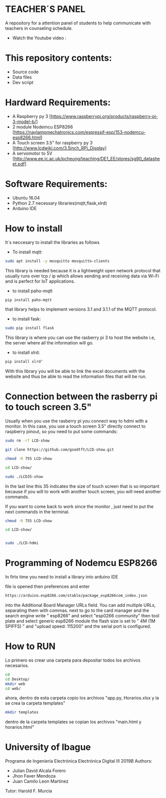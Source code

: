 # TEACHER´S PANEL
A repository for a attention panel of students to help communicate with teachers in counseling schedule.
* Watch the Youtube video :
# This repository contents:

* Source code
* Data files
* Dev script

# **Hardward Requirements:**

* A Raspberry py 3 [https://www.raspberrypi.org/products/raspberry-pi-3-model-b/]
* 2 module Nodemcu ESP8266 [https://naylampmechatronics.com/espressif-esp/153-nodemcu-esp8266.html]
* A Touch screen 3.5" for raspberry py 3 [http://www.lcdwiki.com/3.5inch_RPi_Display]
* A servomotor to 5V [http://www.ee.ic.ac.uk/pcheung/teaching/DE1_EE/stores/sg90_datasheet.pdf]

# **Software Requirements:**

* Ubuntu 16.04
* Python 2.7 necessary libraries(mqtt,flask,xlrd)
* Arduino IDE
# **How to install**

It´s neccesary to install the libraries as follows

* To install mqtt:
``` sh 
sudo apt install -y mosquitto mosquitto-clients 
```
This library is needed because it is a lightweight open network protocol that usually runs over tcp / ip which allows sending and receiving data via Wi-Fi and is perfect for IoT applications.

* to install paho-mqtt
``` sh 
pip install paho-mqtt
```
that library helps to implement versions 3.1 and 3.1.1 of the MQTT protocol.
* to install fask: 
``` sh 
sudo pip install flask
```
This library is where you can use the rasberry pi 3 to host the website i.e, the server where all the information will go.

* to install xlrd: 
``` sh
pip install xlrd"
```
With this library you will be able to link the excel documents with the website and thus be able to read the information files that will be run.

# Connection between the rasberry pi to touch screen 3.5" 

Usually when you use the rasberry pi you connect way to hdmi with a monitor. In this case, you use a touch screen 3.5" directly connect to raspberry pinout, so you need to put some commands:
``` sh
sudo rm -rf LCD-show 

git clone https://github.com/goodtft/LCD-show.git 

chmod -R 755 LCD-show 

cd LCD-show/

sudo ./LCD35-show
```
In the last line this 35 indicates the size of touch screen that is so important because if you will to work with another touch screen, you will need another commands.

If you want to come back to work since the monitor , just need to put the next commands in the terminal.

``` sh
chmod -R 755 LCD-show 

cd LCD-show/ 


sudo ./LCD-hdmi 
```
# Programming of Nodemcu ESP8266
In firts time you need to install a library into arduino IDE

file is opened then preferences and enter 
``` sh
https://arduino.esp8266.com/stable/package_esp8266com_index.json
```
into the Additional Board Manager URLs field. You can add multiple URLs, separating them with commas.
next to go to the card manager and the search engine write " esp8266"  and select "esp0266 community" then tool plate and select generic esp8266 module the flash size is set to " 4M (1M SPIFFS) " and "upload speed: 115200" and the serial port is configured.

# **How to RUN**
Lo primero es crear una carpeta para depositar todos los archivos necesarios.
``` sh
cd
cd Desktop/
mkdir web
cd web/
```
ahora, dentro de esta carpeta copio los archivos "app.py, Horarios.xlsx y la se crea la carpeta templates"
``` sh
mkdir templates
```
dentro de la carpeta templates se copian los archivos "main.html y horarios.html"

# **University of Ibague**
Programa de Ingeniería Electrónica
Electrónica Digital III 2019B
Authors:
  - Julian David Alcala Forero
  - Jhon Faver Mendoza 
  - Juan Camilo Leon Martinez
  
  Tutor:
  Harold F. Murcia
